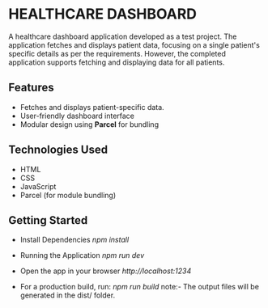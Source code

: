 # HEALTHCARE DASHBOARD
A healthcare dashboard application developed as a test project. The application fetches and displays patient data, focusing on a single patient's specific details as per the requirements. However, the completed application supports fetching and displaying data for all patients.


## Features
- Fetches and displays patient-specific data.
- User-friendly dashboard interface
- Modular design using **Parcel** for bundling

## Technologies Used
- HTML
- CSS
- JavaScript
- Parcel (for module bundling)

## Getting Started
- Install Dependencies
*npm install*

- Running the Application
*npm run dev*

- Open the app in your browser
*http://localhost:1234*

- For a production build, run:
*npm run build*
note:- The output files will be generated in the dist/ folder.
